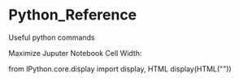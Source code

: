 # Python_Reference

Useful python commands


Maximize Juputer Notebook Cell Width:

from IPython.core.display import display, HTML
display(HTML("<style>.container { width:100% !important; }</style>"))
